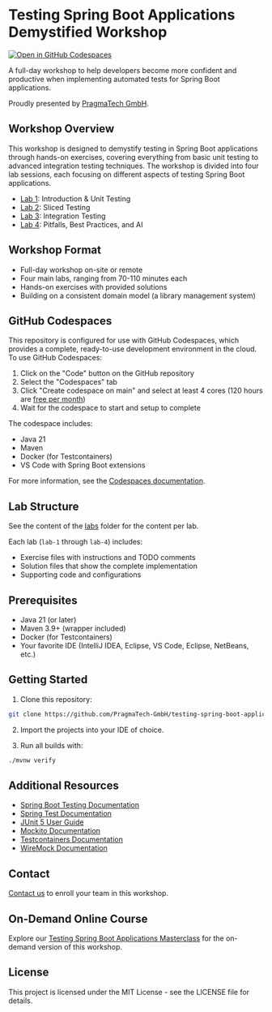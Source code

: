 # Testing Spring Boot Applications Demystified Workshop

[![Open in GitHub Codespaces](https://github.com/codespaces/badge.svg)](https://codespaces.new/PragmaTech-GmbH/testing-spring-boot-applications-demystified-workshop)

A full-day workshop to help developers become more confident and productive when implementing automated tests for Spring Boot applications.

Proudly presented by [PragmaTech GmbH](https://pragmatech.digital/). 

## Workshop Overview

This workshop is designed to demystify testing in Spring Boot applications through hands-on exercises, covering everything from basic unit testing to advanced integration testing techniques. The workshop is divided into four lab sessions, each focusing on different aspects of testing Spring Boot applications.

- [Lab 1](labs/lab-1): Introduction & Unit Testing
- [Lab 2](labs/lab-2): Sliced Testing
- [Lab 3](labs/lab-3): Integration Testing
- [Lab 4](labs/lab-4): Pitfalls, Best Practices, and AI 

## Workshop Format

- Full-day workshop on-site or remote
- Four main labs, ranging from 70-110 minutes each
- Hands-on exercises with provided solutions
- Building on a consistent domain model (a library management system)

## GitHub Codespaces

This repository is configured for use with GitHub Codespaces, which provides a complete, ready-to-use development environment in the cloud. To use GitHub Codespaces:

1. Click on the "Code" button on the GitHub repository
2. Select the "Codespaces" tab
3. Click "Create codespace on main" and select at least 4 cores (120 hours are [free per month](https://docs.github.com/en/billing/managing-billing-for-your-products/managing-billing-for-github-codespaces/about-billing-for-github-codespaces))
4. Wait for the codespace to start and setup to complete

The codespace includes:
- Java 21
- Maven
- Docker (for Testcontainers)
- VS Code with Spring Boot extensions

For more information, see the [Codespaces documentation](.devcontainer/README.md).

## Lab Structure

See the content of the [labs](labs) folder for the content per lab.

Each lab (`lab-1` through `lab-4`) includes:

- Exercise files with instructions and TODO comments
- Solution files that show the complete implementation
- Supporting code and configurations

## Prerequisites

- Java 21 (or later)
- Maven 3.9+ (wrapper included)
- Docker (for Testcontainers)
- Your favorite IDE (IntelliJ IDEA, Eclipse, VS Code, Eclipse, NetBeans, etc.)

## Getting Started

1. Clone this repository:

 ```bash
 git clone https://github.com/PragmaTech-GmbH/testing-spring-boot-applications-demystified-workshop.git
 ```

2. Import the projects into your IDE of choice.

3. Run all builds with:

```bash
./mvnw verify
```

## Additional Resources

- [Spring Boot Testing Documentation](https://docs.spring.io/spring-boot/docs/current/reference/html/features.html#features.testing)
- [Spring Test Documentation](https://docs.spring.io/spring-framework/reference/testing.html)
- [JUnit 5 User Guide](https://junit.org/junit5/docs/current/user-guide/)
- [Mockito Documentation](https://javadoc.io/doc/org.mockito/mockito-core/latest/org.mockito/org/mockito/Mockito.html)
- [Testcontainers Documentation](https://www.testcontainers.org/)
- [WireMock Documentation](http://wiremock.org/docs/)

## Contact

[Contact us](https://pragmatech.digital/contact/) to enroll your team in this workshop.

## On-Demand Online Course

Explore our [Testing Spring Boot Applications Masterclass](https://rieckpil.de/testing-spring-boot-applications-masterclass/) for the on-demand version of this workshop.

## License

This project is licensed under the MIT License - see the LICENSE file for details.
